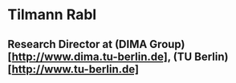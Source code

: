 Tilmann Rabl
============
Research Director at (DIMA Group)[http://www.dima.tu-berlin.de], (TU Berlin)[http://www.tu-berlin.de]
-----------------------------------------------------------------------------------------------------
